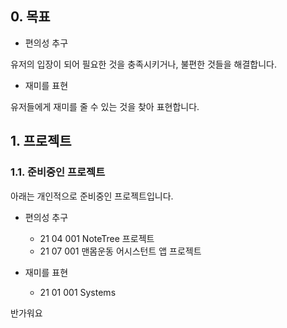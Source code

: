 ## 0. 목표
* 편의성 추구

유저의 입장이 되어 필요한 것을 충족시키거나, 불편한 것들을 해결합니다.

* 재미를 표현

유저들에게 재미를 줄 수 있는 것을 찾아 표현합니다.


## 1. 프로젝트

### 1.1. 준비중인 프로젝트

아래는 개인적으로 준비중인 프로젝트입니다.

* 편의성 추구

  * 21 04 001 NoteTree 프로젝트
  * 21 07 001 맨몸운동 어시스턴트 앱 프로젝트

* 재미를 표현
  * 21 01 001 Systems


반가워요
